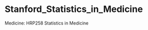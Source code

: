 Stanford_Statistics_in_Medicine
===============================

Medicine: HRP258 Statistics in Medicine
